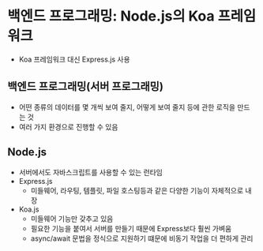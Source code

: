 # 백엔드 프로그래밍: Node.js의 Koa 프레임 워크
* Koa 프레임워크 대신 Express.js 사용

## 백엔드 프로그래밍(서버 프로그래밍)
* 어떤 종류의 데이터를 몇 개씩 보여 줄지, 어떻게 보여 줄지 등에 관한 로직을 만드는 것
* 여러 가지 환경으로 진행할 수 있음

## Node.js
* 서버에서도 자바스크립트를 사용할 수 있는 런타임
* Express.js
    - 미들웨어, 라우팅, 템플릿, 파일 호스팅등과 같은 다양한 기능이 자체적으로 내장
* Koa.js
    - 미들웨어 기능만 갖추고 있음
    - 필요한 기능을 붙여서 서버를 만들기 때문에 Express보다 훨씬 가벼움
    - async/await 문법을 정식으로 지원하기 떄문에 비동기 작업을 더 편하게 관리
